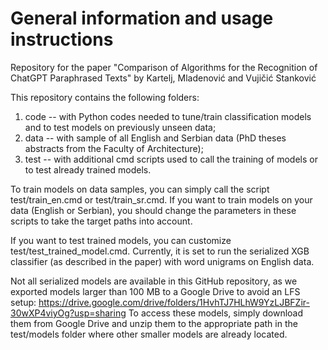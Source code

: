 # General information and usage instructions
Repository for the paper "Comparison of Algorithms for the Recognition of ChatGPT Paraphrased Texts" by Kartelj, Mladenović and Vujičić Stanković

This repository contains the following folders:

1. code -- with Python codes needed to tune/train classification models and to test models on previously unseen data;
2. data -- with sample of all English and Serbian data (PhD theses abstracts from the Faculty of Architecture);
3. test -- with additional cmd scripts used to call the training of models or to test already trained models.

To train models on data samples, you can simply call the script test/train_en.cmd or test/train_sr.cmd.
If you want to train models on your data (English or Serbian), you should change the parameters in these scripts to take the target paths into account.

If you want to test trained models, you can customize test/test_trained_model.cmd.
Currently, it is set to run the serialized XGB classifier (as described in the paper) with word unigrams on English data.

Not all serialized models are available in this GitHub repository, as we exported models larger than 100 MB to a Google Drive to avoid an LFS setup:
https://drive.google.com/drive/folders/1HvhTJ7HLhW9YzLJBFZir-30wXP4viyOg?usp=sharing
To access these models, simply download them from Google Drive and unzip them to the appropriate path in the test/models folder where other smaller models are already located.
